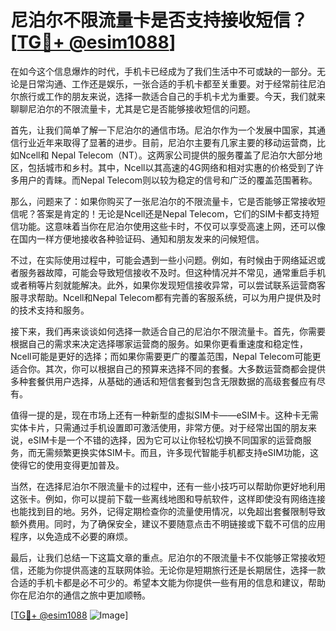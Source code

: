 # 尼泊尔不限流量卡是否支持接收短信？[[TG💪+ @esim1088](https://t.me/s/esim1088)]

在如今这个信息爆炸的时代，手机卡已经成为了我们生活中不可或缺的一部分。无论是日常沟通、工作还是娱乐，一张合适的手机卡都至关重要。对于经常前往尼泊尔旅行或工作的朋友来说，选择一款适合自己的手机卡尤为重要。今天，我们就来聊聊尼泊尔的不限流量卡，尤其是它是否能够接收短信的问题。

首先，让我们简单了解一下尼泊尔的通信市场。尼泊尔作为一个发展中国家，其通信行业近年来取得了显著的进步。目前，尼泊尔主要有几家主要的移动运营商，比如Ncell和 Nepal Telecom（NT）。这两家公司提供的服务覆盖了尼泊尔大部分地区，包括城市和乡村。其中，Ncell以其高速的4G网络和相对实惠的价格受到了许多用户的青睐。而Nepal Telecom则以较为稳定的信号和广泛的覆盖范围著称。

那么，问题来了：如果你购买了一张尼泊尔的不限流量卡，它是否能够正常接收短信呢？答案是肯定的！无论是Ncell还是Nepal Telecom，它们的SIM卡都支持短信功能。这意味着当你在尼泊尔使用这些卡时，不仅可以享受高速上网，还可以像在国内一样方便地接收各种验证码、通知和朋友发来的问候短信。

不过，在实际使用过程中，可能会遇到一些小问题。例如，有时候由于网络延迟或者服务器故障，可能会导致短信接收不及时。但这种情况并不常见，通常重启手机或者稍等片刻就能解决。此外，如果你发现短信接收异常，可以尝试联系运营商客服寻求帮助。Ncell和Nepal Telecom都有完善的客服系统，可以为用户提供及时的技术支持和服务。

接下来，我们再来谈谈如何选择一款适合自己的尼泊尔不限流量卡。首先，你需要根据自己的需求来决定选择哪家运营商的服务。如果你更看重速度和稳定性，Ncell可能是更好的选择；而如果你需要更广的覆盖范围，Nepal Telecom可能更适合你。其次，你可以根据自己的预算来选择不同的套餐。大多数运营商都会提供多种套餐供用户选择，从基础的通话和短信套餐到包含无限数据的高级套餐应有尽有。

值得一提的是，现在市场上还有一种新型的虚拟SIM卡——eSIM卡。这种卡无需实体卡片，只需通过手机设置即可激活使用，非常方便。对于经常出国的朋友来说，eSIM卡是一个不错的选择，因为它可以让你轻松切换不同国家的运营商服务，而无需频繁更换实体SIM卡。而且，许多现代智能手机都支持eSIM功能，这使得它的使用变得更加普及。

当然，在选择尼泊尔不限流量卡的过程中，还有一些小技巧可以帮助你更好地利用这张卡。例如，你可以提前下载一些离线地图和导航软件，这样即使没有网络连接也能找到目的地。另外，记得定期检查你的流量使用情况，以免超出套餐限制导致额外费用。同时，为了确保安全，建议不要随意点击不明链接或下载不可信的应用程序，以免造成不必要的麻烦。

最后，让我们总结一下这篇文章的重点。尼泊尔的不限流量卡不仅能够正常接收短信，还能为你提供高速的互联网体验。无论你是短期旅行还是长期居住，选择一款合适的手机卡都是必不可少的。希望本文能为你提供一些有用的信息和建议，帮助你在尼泊尔的通信之旅中更加顺畅。

[[TG💪+ @esim1088](https://t.me/s/esim1088) ![Image](https://i.postimg.cc/4NQfJmqS/Snipaste-2025-05-13-00-14-12.png)]